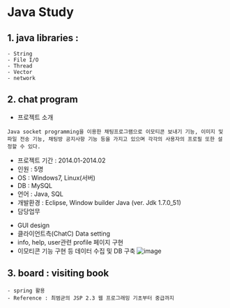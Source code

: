 # Java Study

## 1. java libraries :
    - String
    - File I/O
    - Thread
    - Vector
    - network

## 2. chat program 
* 프로젝트 소개
```
Java socket programming을 이용한 채팅프로그램으로 이모티콘 보내기 기능, 이미지 및 파일 전송 기능, 채팅방 공지사항 기능 등을 가지고 있으며 각각의 사용자의 프로필 또한 설정할 수 있다.
```

* 프로젝트 기간 : 2014.01-2014.02 
* 인원 : 5명
* OS : Windows7, Linux(서버)
* DB : MySQL
* 언어 : Java, SQL
* 개발환경 : Eclipse, Window builder Java (ver. Jdk 1.7.0_51)
* 담당업무
 - GUI design
 - 클라이언트측(ChatC) Data  setting 
 - info, help, user관련 profile 페이지 구현
 - 이모티콘 기능 구현 등 데이터 수집 및 DB 구축
![image](https://user-images.githubusercontent.com/8167433/74086994-b8f37180-4acb-11ea-9a16-d2d34ccb3446.png)


## 3. board : visiting book
    - spring 활용
    - Reference : 최범균의 JSP 2.3 웹 프로그래밍 기초부터 중급까지
